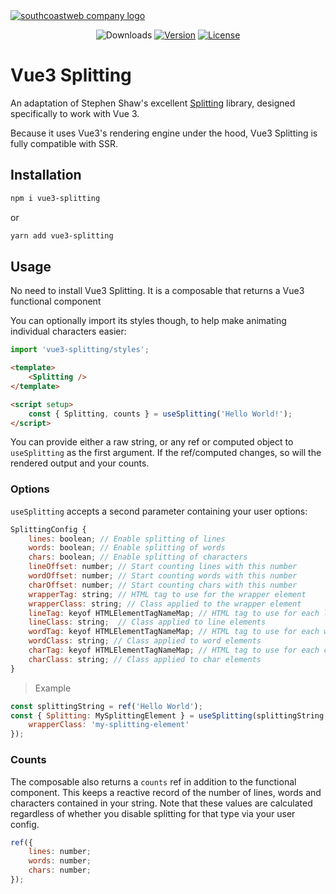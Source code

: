 <a href="https://southcoastweb.co.uk" target="_blank" alt="Link to southcoastweb's website">
    <picture>
      <source media="(prefers-color-scheme: dark)" srcset="https://southcoastweb.co.uk/images/new-scw-logo-dark.svg">
      <source media="(prefers-color-scheme: light)" srcset="https://southcoastweb.co.uk/images/new-scw-logo.svg">
      <img alt="southcoastweb company logo" src="https://southcoastweb.co.uk/images/new-scw-logo.svg">
    </picture>
</a>

<p align="center">
  <img src="https://img.shields.io/npm/dm/vue3-splitting.svg" alt="Downloads"></a>
  <a href="https://www.npmjs.com/package/vue3-splitting"><img src="https://img.shields.io/npm/v/vue3-splitting.svg" alt="Version"></a>
  <a href="https://github.com/craigrileyuk/vue3-splitting/blob/main/LICENSE"><img src="https://img.shields.io/npm/l/vue3-splitting.svg" alt="License"></a>
</p>

# Vue3 Splitting

An adaptation of Stephen Shaw's excellent <a href="https://splitting.js.org/" alt="Go to the original Splitting website" target="_blank">Splitting</a> library, designed specifically to work with Vue 3.

Because it uses Vue3's rendering engine under the hood, Vue3 Splitting is fully compatible with SSR.

## Installation

```sh
npm i vue3-splitting
```

or

```sh
yarn add vue3-splitting
```

## Usage

No need to install Vue3 Splitting. It is a composable that returns a Vue3 functional component

You can optionally import its styles though, to help make animating individual characters easier:

```js
import 'vue3-splitting/styles';
```

```html
<template>
	<Splitting />
</template>

<script setup>
	const { Splitting, counts } = useSplitting('Hello World!');
</script>
```

You can provide either a raw string, or any ref or computed object to `useSplitting` as the first argument. If the ref/computed changes, so will the rendered output and your counts.

### Options

`useSplitting` accepts a second parameter containing your user options:

```js
SplittingConfig {
	lines: boolean; // Enable splitting of lines
	words: boolean; // Enable splitting of words
	chars: boolean; // Enable splitting of characters
	lineOffset: number; // Start counting lines with this number
	wordOffset: number; // Start counting words with this number
	charOffset: number; // Start counting chars with this number
	wrapperTag: string; // HTML tag to use for the wrapper element
	wrapperClass: string; // Class applied to the wrapper element
	lineTag: keyof HTMLElementTagNameMap; // HTML tag to use for each line element
	lineClass: string;  // Class applied to line elements
	wordTag: keyof HTMLElementTagNameMap; // HTML tag to use for each word element
	wordClass: string; // Class applied to word elements
	charTag: keyof HTMLElementTagNameMap; // HTML tag to use for each char element
	charClass: string; // Class applied to char elements
}
```

> Example

```js
const splittingString = ref('Hello World');
const { Splitting: MySplittingElement } = useSplitting(splittingString, {
	wrapperClass: 'my-splitting-element'
});
```

### Counts

The composable also returns a `counts` ref in addition to the functional component. This keeps a reactive record of the number of lines, words and characters contained in your string. Note that these values are calculated regardless of whether you disable splitting for that type via your user config.

```js
ref({
	lines: number;
	words: number;
	chars: number;
});
```
